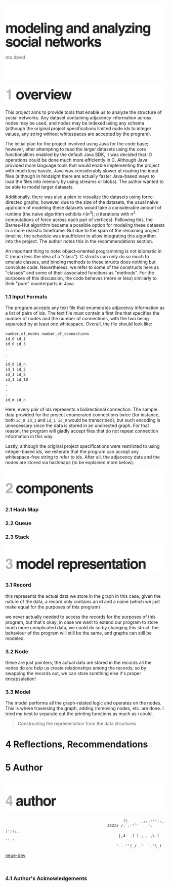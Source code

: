 ![title](./README/title.png)

![overview](./README/header-overview.png)

This project aims to provide tools that enable us to analyze the structure of social networks. Any dataset containing adjacency information across nodes may be used, and nodes may be indexed using any schema (although the original project specifications limited node ids to integer values, any string without whitespaces are accepted by the program). 

The initial plan for the project involved using Java for the code base; however, after attempting to read the larger datasets using the core functionalities enabled by the default Java SDK, it was decided that IO operations could be done much more efficiently in C. Although Java provided more language tools that would enable implementing the project with much less hassle, Java was considerably slower at reading the input files (although in hindsight there are actually faster Java-based ways to load the files into memory by using streams or blobs). The author wanted to be able to model larger datasets.

Additionally, there was also a plan to visualize the datasets using force-directed graphs; however, due to the size of the datasets, the usual naive approach of modeling these datasets would take a considerable amount of runtime (the naive algorithm exhibits $\mathcal{O}(n^3)$; $n$ iterations with $n^2$ computations of force across each pair of vertices). Following this, the Barnes-Hut algorithm became a possible option for modeling these datasets in a more realistic timeframe. But due to the span of the remaining project timeline, the schedule was insufficient to allow integrating this algorithm into the project. The author notes this in the recommendations section.

An important thing to note: object-oriented programming is not idiomatic in C (much less the idea of a "class"). C structs can only do so much to emulate classes, and binding methods to these structs does nothing but convolute code. Nevertheless, we refer to some of the constructs here as "classes" and some of their associated functions as "methods". For the purposes of this discussion, the code behaves (more or less) similarly to their "pure" counterparts in Java.

### 1.1 Input Formats

The program accepts any text file that enumerates adjacency information as a list of pairs of ids. The text file must contain a first line that specifies the number of nodes and the number of connections, with the two being separated by at least one whitespace. Overall, the file should look like:

```text
number_of_nodes number_of_connections
id_0 id_1
id_0 id_3
.
.
.
id_0 id_n
id_1 id_2
id_1 id_5
id_1 id_10
.
.
.
id_m id_n
```

Here, every pair of ids represents a bidirectional connection. The sample data provided for the project enumerated connections twice (for instance, both `id_0 id_1` and `id_1 id_0` would be transcribed), but such encoding is unnecessary since the data is stored in an undirected graph. For that reason, the program will gladly accept files that do not repeat connection information in this way. 

Lastly, although the original project specifications were restricted to using integer-based ids, we reiterate that the program can accept any whitespace-free string to refer to ids. After all, the adjacency data and the nodes are stored via hashmaps (to be explained more below).

![components](./README/header-components.png)

### 2.1 Hash Map

### 2.2 Queue

### 2.3 Stack

![model-representation](./README/header-model-representation.png)

### 3.1 Record

this represents the actual data we store in the graph
in this case, given the nature of the data, a record only contains an id and a name (which we just make equal for the purposes of this program)

we never actually needed to access the records for the purposes of this program, but that's okay; in case we want to extend our program to store much more complicated data, we could do so by changing this struct. the behaviour of the program will still be the same, and graphs can still be modeled.

### 3.2 Node

these are just pointers; the actual data are stored in the records
all the nodes do are help us create relationships among the records; so by swapping the records out, we can store somthing else
it's proper encapsulation!

### 3.3 Model

The model performs all the graph-related logic and operates on the nodes.
This is where traversing the graph, adding /removing nodes, etc. are done. 
I tried my best to separate out the printing functions as much as i could.

> Constructing the representation from the data structures
>

# 4 Reflections, Recommendations

# 5 Author

![author](./README/header-author.png)
---

```
                                                    |\      _,,,---,,_
                                             ZZZzz /,`.-'`'    -.  ;-;;,_
                                                  |,4-  ) )-,_. ,\ (  `'-'
                                                 '---''(_/--'  `-'\_)
```
[neue-dev](https://github.com/neue-dev)

<br />

### 4.1 Author's Acknowledgements

